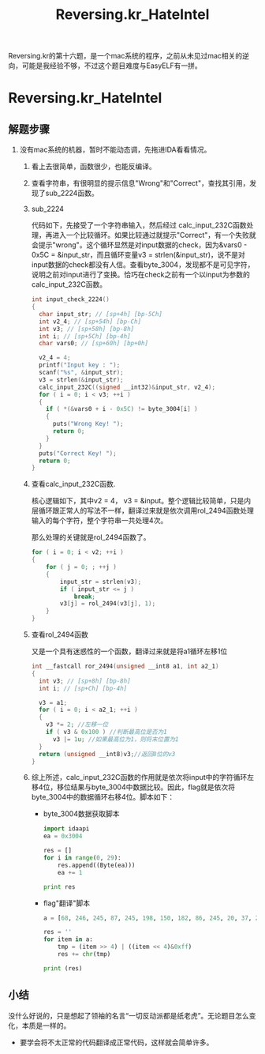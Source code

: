 ﻿---
layout: post
title: "Reversing.kr_HateIntel"
pubtime: 2019-05-24
updatetime: 2019-05-24
categories: Reverse
tags: WriteUp
---

Reversing.kr的第十六题，是一个mac系统的程序，之前从未见过mac相关的逆向，可能是我经验不够，不过这个题目难度与EasyELF有一拼。

# Reversing.kr_HateIntel

## 解题步骤

1. 没有mac系统的机器，暂时不能动态调，先拖进IDA看看情况。

   1. 看上去很简单，函数很少，也能反编译。

   2. 查看字符串，有很明显的提示信息"Wrong"和"Correct"，查找其引用，发现了sub_2224函数。

   3. sub_2224

      代码如下，先接受了一个字符串输入，然后经过 calc_input_232C函数处理，再进入一个比较循环。如果比较通过就提示"Correct"，有一个失败就会提示"wrong"。这个循环显然是对input数据的check，因为&vars0 - 0x5C = &input_str，而且循环变量v3 = strlen(&input_str)，说不是对input数据的check都没有人信。查看byte_3004，发现都不是可见字符，说明之前对input进行了变换。恰巧在check之前有一个以input为参数的calc_input_232C函数。

      ```c
      int input_check_2224()
      {
        char input_str; // [sp+4h] [bp-5Ch]
        int v2_4; // [sp+54h] [bp-Ch]
        int v3; // [sp+58h] [bp-8h]
        int i; // [sp+5Ch] [bp-4h]
        char vars0; // [sp+60h] [bp+0h]
      
        v2_4 = 4;
        printf("Input key : ");
        scanf("%s", &input_str);
        v3 = strlen(&input_str);
        calc_input_232C((signed __int32)&input_str, v2_4);
        for ( i = 0; i < v3; ++i )
        {
          if ( *(&vars0 + i - 0x5C) != byte_3004[i] )
          {
            puts("Wrong Key! ");
            return 0;
          }
        }
        puts("Correct Key! ");
        return 0;
      }
      ```

   4. 查看calc_input_232C函数.

      核心逻辑如下，其中v2 = 4， v3 = &input。整个逻辑比较简单，只是内层循环跟正常人的写法不一样，翻译过来就是依次调用rol_2494函数处理输入的每个字符，整个字符串一共处理4次。

      那么处理的关键就是rol_2494函数了。

      ```c
      for ( i = 0; i < v2; ++i )
      {
          for ( j = 0; ; ++j )
          {
              input_str = strlen(v3);
              if ( input_str <= j )
                  break;
              v3[j] = rol_2494(v3[j], 1);
          }
      }
      ```

   5. 查看rol_2494函数

      又是一个具有迷惑性的一个函数，翻译过来就是将a1循环左移1位

      ```c
      int __fastcall ror_2494(unsigned __int8 a1, int a2_1)
      {
        int v3; // [sp+8h] [bp-8h]
        int i; // [sp+Ch] [bp-4h]
      
        v3 = a1;
        for ( i = 0; i < a2_1; ++i )
        {
          v3 *= 2; //左移一位
          if ( v3 & 0x100 ) //判断最高位是否为1
            v3 |= 1u; //如果最高位为1，则将末位置为1
        }
        return (unsigned __int8)v3;//返回8位的v3
      }
      ```

   6. 综上所述，calc_input_232C函数的作用就是依次将input中的字符循环左移4位，移位结果与byte_3004中数据比较。因此，flag就是依次将byte_3004中的数据循环右移4位。脚本如下：

      * byte_3004数据获取脚本

        ```python
        import idaapi
        ea = 0x3004
        
        res = []
        for i in range(0, 29):
            res.append((Byte(ea)))
            ea += 1
        
        print res
        ```

      * flag"翻译"脚本

        ```python
        a = [68, 246, 245, 87, 245, 198, 150, 182, 86, 245, 20, 37, 212, 245, 150, 230, 55, 71, 39, 87, 54, 71, 150, 3, 230, 243, 163, 146, 0]
        
        res = ''
        for item in a:
            tmp = (item >> 4) | ((item << 4)&0xff)
            res += chr(tmp)
        
        print (res)
        ```

## 小结

没什么好说的，只是想起了领袖的名言“一切反动派都是纸老虎”。无论题目怎么变化，本质是一样的。

* 要学会将不太正常的代码翻译成正常代码，这样就会简单许多。